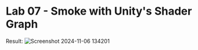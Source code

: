 # Lab 07 - Smoke with Unity's Shader Graph
Result:
![Screenshot 2024-11-06 134201](https://github.com/user-attachments/assets/e22fc52e-e088-4efd-9643-bdeda7423216)
